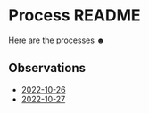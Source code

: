 # Process README
Here are the processes ☻

## Observations

- [2022-10-26](2022-10-26-observations.md)
- [2022-10-27](2022-10-27-observations.md)
